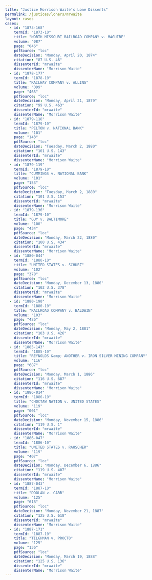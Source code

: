 ```yaml
---
title: "Justice Morrison Waite's Lone Dissents"
permalink: /justices/loners/mrwaite
layout: cases
cases:
  - id: "1873-168"
    termId: "1873-10"
    title: "NORTH MISSOURI RAILROAD COMPANY v. MAGUIRE"
    volume: "087"
    page: "046"
    pdfSource: "loc"
    dateDecision: "Monday, April 20, 1874"
    citation: "87 U.S. 46"
    dissenterId: "mrwaite"
    dissenterName: "Morrison Waite"
  - id: "1878-177"
    termId: "1878-10"
    title: "RAILWAY COMPANY v. ALLING"
    volume: "099"
    page: "463"
    pdfSource: "loc"
    dateDecision: "Monday, April 21, 1879"
    citation: "99 U.S. 463"
    dissenterId: "mrwaite"
    dissenterName: "Morrison Waite"
  - id: "1879-118"
    termId: "1879-10"
    title: "PELTON v. NATIONAL BANK"
    volume: "101"
    page: "143"
    pdfSource: "loc"
    dateDecision: "Tuesday, March 2, 1880"
    citation: "101 U.S. 143"
    dissenterId: "mrwaite"
    dissenterName: "Morrison Waite"
  - id: "1879-119"
    termId: "1879-10"
    title: "CUMMINGS v. NATIONAL BANK"
    volume: "101"
    page: "153"
    pdfSource: "loc"
    dateDecision: "Tuesday, March 2, 1880"
    citation: "101 U.S. 153"
    dissenterId: "mrwaite"
    dissenterName: "Morrison Waite"
  - id: "1879-136"
    termId: "1879-10"
    title: "GUY v. BALTIMORE"
    volume: "100"
    page: "434"
    pdfSource: "loc"
    dateDecision: "Monday, March 22, 1880"
    citation: "100 U.S. 434"
    dissenterId: "mrwaite"
    dissenterName: "Morrison Waite"
  - id: "1880-044"
    termId: "1880-10"
    title: "UNITED STATES v. SCHURZ"
    volume: "102"
    page: "378"
    pdfSource: "loc"
    dateDecision: "Monday, December 13, 1880"
    citation: "102 U.S. 378"
    dissenterId: "mrwaite"
    dissenterName: "Morrison Waite"
  - id: "1880-190"
    termId: "1880-10"
    title: "RAILROAD COMPANY v. BALDWIN"
    volume: "103"
    page: "426"
    pdfSource: "loc"
    dateDecision: "Monday, May 2, 1881"
    citation: "103 U.S. 426"
    dissenterId: "mrwaite"
    dissenterName: "Morrison Waite"
  - id: "1885-143"
    termId: "1885-10"
    title: "REYNOLDS &amp; ANOTHER v. IRON SILVER MINING COMPANY"
    volume: "116"
    page: "687"
    pdfSource: "loc"
    dateDecision: "Monday, March 1, 1886"
    citation: "116 U.S. 687"
    dissenterId: "mrwaite"
    dissenterName: "Morrison Waite"
  - id: "1886-014"
    termId: "1886-10"
    title: "CHOCTAW NATION v. UNITED STATES"
    volume: "119"
    page: "001"
    pdfSource: "loc"
    dateDecision: "Monday, November 15, 1886"
    citation: "119 U.S. 1"
    dissenterId: "mrwaite"
    dissenterName: "Morrison Waite"
  - id: "1886-047"
    termId: "1886-10"
    title: "UNITED STATES v. RAUSCHER"
    volume: "119"
    page: "407"
    pdfSource: "loc"
    dateDecision: "Monday, December 6, 1886"
    citation: "119 U.S. 407"
    dissenterId: "mrwaite"
    dissenterName: "Morrison Waite"
  - id: "1887-043"
    termId: "1887-10"
    title: "DOOLAN v. CARR"
    volume: "125"
    page: "618"
    pdfSource: "loc"
    dateDecision: "Monday, November 21, 1887"
    citation: "125 U.S. 618"
    dissenterId: "mrwaite"
    dissenterName: "Morrison Waite"
  - id: "1887-171"
    termId: "1887-10"
    title: "TILGHMAN v. PROCTO"
    volume: "125"
    page: "136"
    pdfSource: "loc"
    dateDecision: "Monday, March 19, 1888"
    citation: "125 U.S. 136"
    dissenterId: "mrwaite"
    dissenterName: "Morrison Waite"
---
```

